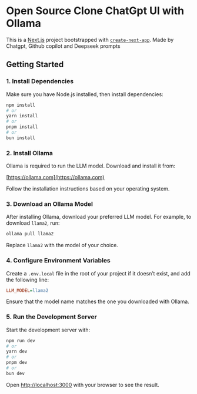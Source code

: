 # Open Source Clone ChatGpt UI with Ollama

This is a [Next.js](https://nextjs.org) project bootstrapped with [`create-next-app`](https://nextjs.org/docs/pages/api-reference/create-next-app).
Made by Chatgpt, Github copilot and Deepseek prompts

## Getting Started

### 1. Install Dependencies

Make sure you have Node.js installed, then install dependencies:

```bash
npm install
# or
yarn install
# or
pnpm install
# or
bun install
```

### 2. Install Ollama

Ollama is required to run the LLM model. Download and install it from:

[https://ollama.com](https://ollama.com)

Follow the installation instructions based on your operating system.

### 3. Download an Ollama Model

After installing Ollama, download your preferred LLM model. For example, to download `llama2`, run:

```bash
ollama pull llama2
```

Replace `llama2` with the model of your choice.

### 4. Configure Environment Variables

Create a `.env.local` file in the root of your project if it doesn’t exist, and add the following line:

```ini
LLM_MODEL=llama2
```

Ensure that the model name matches the one you downloaded with Ollama.

### 5. Run the Development Server

Start the development server with:

```bash
npm run dev
# or
yarn dev
# or
pnpm dev
# or
bun dev
```

Open [http://localhost:3000](http://localhost:3000) with your browser to see the result.
